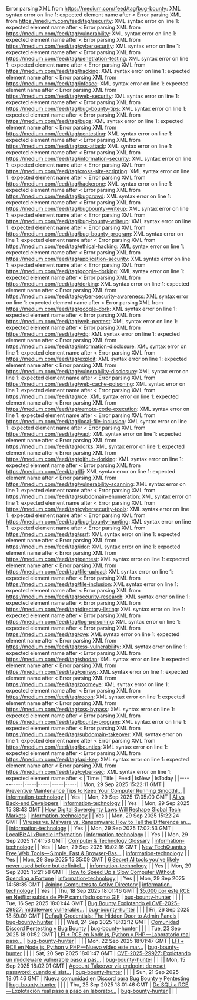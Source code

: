 Error parsing XML from https://medium.com/feed/tag/bug-bounty: XML syntax error on line 1: expected element name after <
Error parsing XML from https://medium.com/feed/tag/security: XML syntax error on line 1: expected element name after <
Error parsing XML from https://medium.com/feed/tag/vulnerability: XML syntax error on line 1: expected element name after <
Error parsing XML from https://medium.com/feed/tag/cybersecurity: XML syntax error on line 1: expected element name after <
Error parsing XML from https://medium.com/feed/tag/penetration-testing: XML syntax error on line 1: expected element name after <
Error parsing XML from https://medium.com/feed/tag/hacking: XML syntax error on line 1: expected element name after <
Error parsing XML from https://medium.com/feed/tag/infosec: XML syntax error on line 1: expected element name after <
Error parsing XML from https://medium.com/feed/tag/web-security: XML syntax error on line 1: expected element name after <
Error parsing XML from https://medium.com/feed/tag/bug-bounty-tips: XML syntax error on line 1: expected element name after <
Error parsing XML from https://medium.com/feed/tag/bugs: XML syntax error on line 1: expected element name after <
Error parsing XML from https://medium.com/feed/tag/pentesting: XML syntax error on line 1: expected element name after <
Error parsing XML from https://medium.com/feed/tag/xss-attack: XML syntax error on line 1: expected element name after <
Error parsing XML from https://medium.com/feed/tag/information-security: XML syntax error on line 1: expected element name after <
Error parsing XML from https://medium.com/feed/tag/cross-site-scripting: XML syntax error on line 1: expected element name after <
Error parsing XML from https://medium.com/feed/tag/hackerone: XML syntax error on line 1: expected element name after <
Error parsing XML from https://medium.com/feed/tag/bugcrowd: XML syntax error on line 1: expected element name after <
Error parsing XML from https://medium.com/feed/tag/bugbounty-writeup: XML syntax error on line 1: expected element name after <
Error parsing XML from https://medium.com/feed/tag/bug-bounty-writeup: XML syntax error on line 1: expected element name after <
Error parsing XML from https://medium.com/feed/tag/bug-bounty-program: XML syntax error on line 1: expected element name after <
Error parsing XML from https://medium.com/feed/tag/ethical-hacking: XML syntax error on line 1: expected element name after <
Error parsing XML from https://medium.com/feed/tag/application-security: XML syntax error on line 1: expected element name after <
Error parsing XML from https://medium.com/feed/tag/google-dorking: XML syntax error on line 1: expected element name after <
Error parsing XML from https://medium.com/feed/tag/dorking: XML syntax error on line 1: expected element name after <
Error parsing XML from https://medium.com/feed/tag/cyber-security-awareness: XML syntax error on line 1: expected element name after <
Error parsing XML from https://medium.com/feed/tag/google-dork: XML syntax error on line 1: expected element name after <
Error parsing XML from https://medium.com/feed/tag/web-pentest: XML syntax error on line 1: expected element name after <
Error parsing XML from https://medium.com/feed/tag/vdp: XML syntax error on line 1: expected element name after <
Error parsing XML from https://medium.com/feed/tag/information-disclosure: XML syntax error on line 1: expected element name after <
Error parsing XML from https://medium.com/feed/tag/exploit: XML syntax error on line 1: expected element name after <
Error parsing XML from https://medium.com/feed/tag/vulnerability-disclosure: XML syntax error on line 1: expected element name after <
Error parsing XML from https://medium.com/feed/tag/web-cache-poisoning: XML syntax error on line 1: expected element name after <
Error parsing XML from https://medium.com/feed/tag/rce: XML syntax error on line 1: expected element name after <
Error parsing XML from https://medium.com/feed/tag/remote-code-execution: XML syntax error on line 1: expected element name after <
Error parsing XML from https://medium.com/feed/tag/local-file-inclusion: XML syntax error on line 1: expected element name after <
Error parsing XML from https://medium.com/feed/tag/vapt: XML syntax error on line 1: expected element name after <
Error parsing XML from https://medium.com/feed/tag/dorks: XML syntax error on line 1: expected element name after <
Error parsing XML from https://medium.com/feed/tag/github-dorking: XML syntax error on line 1: expected element name after <
Error parsing XML from https://medium.com/feed/tag/lfi: XML syntax error on line 1: expected element name after <
Error parsing XML from https://medium.com/feed/tag/vulnerability-scanning: XML syntax error on line 1: expected element name after <
Error parsing XML from https://medium.com/feed/tag/subdomain-enumeration: XML syntax error on line 1: expected element name after <
Error parsing XML from https://medium.com/feed/tag/cybersecurity-tools: XML syntax error on line 1: expected element name after <
Error parsing XML from https://medium.com/feed/tag/bug-bounty-hunting: XML syntax error on line 1: expected element name after <
Error parsing XML from https://medium.com/feed/tag/ssrf: XML syntax error on line 1: expected element name after <
Error parsing XML from https://medium.com/feed/tag/idor: XML syntax error on line 1: expected element name after <
Error parsing XML from https://medium.com/feed/tag/pentest: XML syntax error on line 1: expected element name after <
Error parsing XML from https://medium.com/feed/tag/file-upload: XML syntax error on line 1: expected element name after <
Error parsing XML from https://medium.com/feed/tag/file-inclusion: XML syntax error on line 1: expected element name after <
Error parsing XML from https://medium.com/feed/tag/security-research: XML syntax error on line 1: expected element name after <
Error parsing XML from https://medium.com/feed/tag/directory-listing: XML syntax error on line 1: expected element name after <
Error parsing XML from https://medium.com/feed/tag/log-poisoning: XML syntax error on line 1: expected element name after <
Error parsing XML from https://medium.com/feed/tag/cve: XML syntax error on line 1: expected element name after <
Error parsing XML from https://medium.com/feed/tag/xss-vulnerability: XML syntax error on line 1: expected element name after <
Error parsing XML from https://medium.com/feed/tag/shodan: XML syntax error on line 1: expected element name after <
Error parsing XML from https://medium.com/feed/tag/censys: XML syntax error on line 1: expected element name after <
Error parsing XML from https://medium.com/feed/tag/zoomeye: XML syntax error on line 1: expected element name after <
Error parsing XML from https://medium.com/feed/tag/recon: XML syntax error on line 1: expected element name after <
Error parsing XML from https://medium.com/feed/tag/xss-bypass: XML syntax error on line 1: expected element name after <
Error parsing XML from https://medium.com/feed/tag/bounty-program: XML syntax error on line 1: expected element name after <
Error parsing XML from https://medium.com/feed/tag/subdomain-takeover: XML syntax error on line 1: expected element name after <
Error parsing XML from https://medium.com/feed/tag/bounties: XML syntax error on line 1: expected element name after <
Error parsing XML from https://medium.com/feed/tag/api-key: XML syntax error on line 1: expected element name after <
Error parsing XML from https://medium.com/feed/tag/cyber-sec: XML syntax error on line 1: expected element name after <
| Time | Title | Feed | IsNew | IsToday |
|-----------|-----|-----|-----|-----|
| Mon, 29 Sep 2025 15:22:11 GMT | [Preventive Maintenance Tips to Keep Your Computer Running Smoothl...](https://freedium.cfd/https://medium.com/p/1c38c7fd76ff) | [information-technology](https://medium.com/feed/tag/information-technology) |  | Yes |
| Mon, 29 Sep 2025 17:05:00 GMT | [AI vs Back-end Developers](https://freedium.cfd/https://medium.com/p/ffdbee535faf) | [information-technology](https://medium.com/feed/tag/information-technology) |  | Yes |
| Mon, 29 Sep 2025 15:38:43 GMT | [How Digital Sovereignty Laws Will Reshape Global Tech Markets](https://freedium.cfd/https://medium.com/p/c390a4338d09) | [information-technology](https://medium.com/feed/tag/information-technology) |  | Yes |
| Mon, 29 Sep 2025 15:22:24 GMT | [Viruses vs. Malware vs. Ransomware: How to Tell the Difference an...](https://freedium.cfd/https://medium.com/p/11e83d76f6d9) | [information-technology](https://medium.com/feed/tag/information-technology) |  | Yes |
| Mon, 29 Sep 2025 17:02:53 GMT | [LocalBizAI xBundle information](https://freedium.cfd/https://medium.com/p/cf1aec520d73) | [information-technology](https://medium.com/feed/tag/information-technology) |  | Yes |
| Mon, 29 Sep 2025 17:41:53 GMT | [Computer & Technology Glossary](https://freedium.cfd/https://medium.com/p/4f64505520a2) | [information-technology](https://medium.com/feed/tag/information-technology) |  | Yes |
| Mon, 29 Sep 2025 16:02:16 GMT | [New TechQuantus Free Web Tools — Simple, Fast & Browser-Bas...](https://freedium.cfd/https://medium.com/p/c4337126cebc) | [information-technology](https://medium.com/feed/tag/information-technology) |  | Yes |
| Mon, 29 Sep 2025 15:35:09 GMT | [6 Secret AI tools you’ve likely never used before but definitel...](https://freedium.cfd/https://medium.com/p/5dff0dd2a448) | [information-technology](https://medium.com/feed/tag/information-technology) |  | Yes |
| Mon, 29 Sep 2025 15:21:58 GMT | [How to Speed Up a Slow Computer Without Spending a Fortune](https://freedium.cfd/https://medium.com/p/93c6c6ed1f9a) | [information-technology](https://medium.com/feed/tag/information-technology) |  | Yes |
| Mon, 29 Sep 2025 14:58:35 GMT | [Joining Computers to Active Directory](https://freedium.cfd/https://medium.com/p/5b050b8e11f4) | [information-technology](https://medium.com/feed/tag/information-technology) |  | Yes |
| Thu, 18 Sep 2025 18:01:46 GMT | [ $5,000 por este RCE en Netflix: subida de PHP camuflado como GIF](https://freedium.cfd/https://medium.com/p/cfaec6c75683) | [bug-bounty-hunter](https://medium.com/feed/tag/bug-bounty-hunter) |  |  |
| Tue, 16 Sep 2025 18:01:44 GMT | [ Bug Bounty Explotando el CVE-2025–29927: middleware vulnerable...](https://freedium.cfd/https://medium.com/p/1a36f9478fe6) | [bug-bounty-hunter](https://medium.com/feed/tag/bug-bounty-hunter) |  |  |
| Fri, 26 Sep 2025 18:59:09 GMT | [Default Credentials: The Hidden Door to Admin Panels](https://freedium.cfd/https://medium.com/p/22a0461c8772) | [bug-bounty-hunter](https://medium.com/feed/tag/bug-bounty-hunter) |  |  |
| Wed, 24 Sep 2025 18:02:12 GMT | [ Comunidad Discord Pentesting y Bug Bounty](https://freedium.cfd/https://medium.com/p/b51c9cd322b4) | [bug-bounty-hunter](https://medium.com/feed/tag/bug-bounty-hunter) |  |  |
| Tue, 23 Sep 2025 18:01:52 GMT | [ LFI + RCE en Node.js, Python y PHP — Laboratorio real paso...](https://freedium.cfd/https://medium.com/p/4a3b4f1089c3) | [bug-bounty-hunter](https://medium.com/feed/tag/bug-bounty-hunter) |  |  |
| Mon, 22 Sep 2025 18:01:47 GMT | [ LFI + RCE en Node.js, Python y PHP — Nuevo vídeo este mar...](https://freedium.cfd/https://medium.com/p/370c1a0e84d9) | [bug-bounty-hunter](https://medium.com/feed/tag/bug-bounty-hunter) |  |  |
| Sat, 20 Sep 2025 18:01:47 GMT | [ CVE-2025–29927: Explotando un middleware vulnerable paso a pas...](https://freedium.cfd/https://medium.com/p/e65a2a58f735) | [bug-bounty-hunter](https://medium.com/feed/tag/bug-bounty-hunter) |  |  |
| Mon, 15 Sep 2025 18:02:01 GMT | [ Account Takeover vía endpoint de reset password: cuando el sist...](https://freedium.cfd/https://medium.com/p/2f5b619edfb8) | [bug-bounty-hunter](https://medium.com/feed/tag/bug-bounty-hunter) |  |  |
| Sun, 21 Sep 2025 18:01:46 GMT | [ Nueva comunidad en Discord para Bug Bounty y Pentesting](https://freedium.cfd/https://medium.com/p/49f8f0a14a56) | [bug-bounty-hunter](https://medium.com/feed/tag/bug-bounty-hunter) |  |  |
| Thu, 25 Sep 2025 18:01:46 GMT | [ De SQLi a RCE — Explotación real paso a paso en laborator...](https://freedium.cfd/https://medium.com/p/76cc3d73116a) | [bug-bounty-hunter](https://medium.com/feed/tag/bug-bounty-hunter) |  |  |
